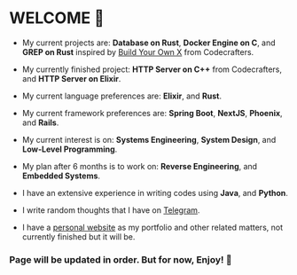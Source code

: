 # WELCOME 👐

- My current projects are: **Database on Rust**, **Docker Engine on C**, and **GREP on Rust** inspired by [Build Your Own X](https://github.com/codecrafters-io/build-your-own-x) from Codecrafters.
- My currently finished project: **HTTP Server on C++** from Codecrafters, and **HTTP Server on Elixir**.
- My current language preferences are: **Elixir**, and **Rust**.
- My current framework preferences are: **Spring Boot**, **NextJS**, **Phoenix**, and **Rails**.
- My current interest is on: **Systems Engineering**, **System Design**, and **Low-Level Programming**.
- My plan after 6 months is to work on: **Reverse Engineering**, and **Embedded Systems**.

- I have an extensive experience in writing codes using **Java**, and **Python**.
- I write random thoughts that I have on [Telegram](https://t.me/curiositypub).
- I have a [personal website](https://tekbugz.me) as my portfolio and other related matters, not currently finished but it will be.

### Page will be updated in order. But for now, Enjoy! 🙌
